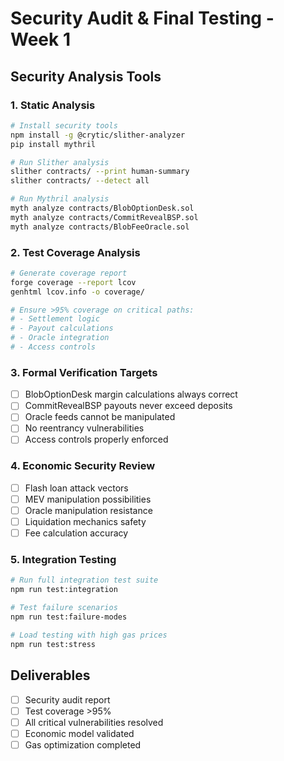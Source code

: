 # Security Audit & Final Testing - Week 1

## Security Analysis Tools

### 1. Static Analysis
```bash
# Install security tools
npm install -g @crytic/slither-analyzer
pip install mythril

# Run Slither analysis
slither contracts/ --print human-summary
slither contracts/ --detect all

# Run Mythril analysis  
myth analyze contracts/BlobOptionDesk.sol
myth analyze contracts/CommitRevealBSP.sol
myth analyze contracts/BlobFeeOracle.sol
```

### 2. Test Coverage Analysis
```bash
# Generate coverage report
forge coverage --report lcov
genhtml lcov.info -o coverage/

# Ensure >95% coverage on critical paths:
# - Settlement logic
# - Payout calculations  
# - Oracle integration
# - Access controls
```

### 3. Formal Verification Targets
- [ ] BlobOptionDesk margin calculations always correct
- [ ] CommitRevealBSP payouts never exceed deposits
- [ ] Oracle feeds cannot be manipulated
- [ ] No reentrancy vulnerabilities
- [ ] Access controls properly enforced

### 4. Economic Security Review
- [ ] Flash loan attack vectors
- [ ] MEV manipulation possibilities
- [ ] Oracle manipulation resistance
- [ ] Liquidation mechanics safety
- [ ] Fee calculation accuracy

### 5. Integration Testing
```bash
# Run full integration test suite
npm run test:integration

# Test failure scenarios
npm run test:failure-modes

# Load testing with high gas prices
npm run test:stress
```

## Deliverables
- [ ] Security audit report
- [ ] Test coverage >95%
- [ ] All critical vulnerabilities resolved
- [ ] Economic model validated
- [ ] Gas optimization completed
